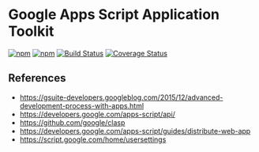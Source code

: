 # Google Apps Script Application Toolkit
[![npm](https://img.shields.io/npm/v/gstk.svg)](https://www.npmjs.com/package/gstk)
[![npm](https://img.shields.io/npm/dm/gstk.svg)](https://www.npmjs.com/package/gstk)
[![Build Status](https://travis-ci.org/gabrielvv/gstk.svg?branch=master)](https://travis-ci.org/gabrielvv/gstk)
[![Coverage Status](https://coveralls.io/repos/gabrielvv/gstk/badge.svg?branch=master)](https://coveralls.io/r/gabrielvv/gstk?branch=master)

## References

* https://gsuite-developers.googleblog.com/2015/12/advanced-development-process-with-apps.html
* https://developers.google.com/apps-script/api/
* https://github.com/google/clasp
* https://developers.google.com/apps-script/guides/distribute-web-app
* https://script.google.com/home/usersettings
